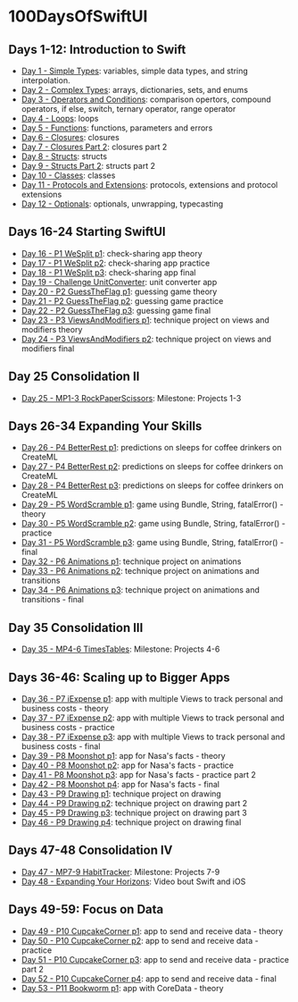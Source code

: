 # 100DaysOfSwiftUI

## Days 1-12: Introduction to Swift

- [Day 1 - Simple Types][]: variables, simple data types, and string interpolation.
- [Day 2 - Complex Types][]: arrays, dictionaries, sets, and enums
- [Day 3 - Operators and Conditions][]: comparison opertors, compound operators, if else, switch, ternary operator, range operator
- [Day 4 - Loops][]: loops
- [Day 5 - Functions][]: functions, parameters and errors
- [Day 6 - Closures][]: closures
- [Day 7 - Closures Part 2][]: closures part 2
- [Day 8 - Structs][]: structs
- [Day 9 - Structs Part 2][]: structs part 2
- [Day 10 - Classes][]: classes
- [Day 11 - Protocols and Extensions][]: protocols, extensions and protocol extensions
- [Day 12 - Optionals][]: optionals, unwrapping, typecasting

## Days 16-24 Starting SwiftUI
- [Day 16 - P1 WeSplit p1][]: check-sharing app theory
- [Day 17 - P1 WeSplit p2][]: check-sharing app practice
- [Day 18 - P1 WeSplit p3][]: check-sharing app final
- [Day 19 - Challenge UnitConverter][]: unit converter app
- [Day 20 - P2 GuessTheFlag p1][]: guessing game theory
- [Day 21 - P2 GuessTheFlag p2][]: guessing game practice
- [Day 22 - P2 GuessTheFlag p3][]: guessing game final
- [Day 23 - P3 ViewsAndModifiers p1][]: technique project on views and modifiers theory
- [Day 24 - P3 ViewsAndModifiers p2][]: technique project on views and modifiers final

## Day 25 Consolidation II
- [Day 25 - MP1-3 RockPaperScissors][]: Milestone: Projects 1-3

## Days 26-34 Expanding Your Skills
- [Day 26 - P4 BetterRest p1][]: predictions on sleeps for coffee drinkers on CreateML
- [Day 27 - P4 BetterRest p2][]: predictions on sleeps for coffee drinkers on CreateML
- [Day 28 - P4 BetterRest p3][]: predictions on sleeps for coffee drinkers on CreateML
- [Day 29 - P5 WordScramble p1][]: game using Bundle, String, fatalError() - theory
- [Day 30 - P5 WordScramble p2][]: game using Bundle, String, fatalError() - practice
- [Day 31 - P5 WordScramble p3][]: game using Bundle, String, fatalError() - final
- [Day 32 - P6 Animations p1][]: technique project on animations
- [Day 33 - P6 Animations p2][]: technique project on animations and transitions
- [Day 34 - P6 Animations p3][]: technique project on animations and transitions - final

## Day 35 Consolidation III
- [Day 35 - MP4-6 TimesTables][]: Milestone: Projects 4-6

## Days 36-46: Scaling up to Bigger Apps
- [Day 36 - P7 iExpense p1][]: app with multiple Views to track personal and business costs - theory
- [Day 37 - P7 iExpense p2][]: app with multiple Views to track personal and business costs - practice
- [Day 38 - P7 iExpense p3][]: app with multiple Views to track personal and business costs - final
- [Day 39 - P8 Moonshot p1][]: app for Nasa's facts - theory
- [Day 40 - P8 Moonshot p2][]: app for Nasa's facts - practice
- [Day 41 - P8 Moonshot p3][]: app for Nasa's facts - practice part 2
- [Day 42 - P8 Moonshot p4][]: app for Nasa's facts - final
- [Day 43 - P9 Drawing p1][]: technique project on drawing
- [Day 44 - P9 Drawing p2][]: technique project on drawing part 2
- [Day 45 - P9 Drawing p3][]: technique project on drawing part 3
- [Day 46 - P9 Drawing p4][]: technique project on drawing final

## Days 47-48 Consolidation IV
- [Day 47 - MP7-9 HabitTracker][]: Milestone: Projects 7-9
- [Day 48 - Expanding Your Horizons][]: Video bout Swift and iOS

## Days 49-59: Focus on Data
- [Day 49 - P10 CupcakeCorner p1][]: app to send and receive data - theory
- [Day 50 - P10 CupcakeCorner p2][]: app to send and receive data - practice
- [Day 51 - P10 CupcakeCorner p3][]: app to send and receive data - practice part 2
- [Day 52 - P10 CupcakeCorner p4][]: app to send and receive data - final
- [Day 53 - P11 Bookworm p1][]: app with CoreData - theory

<!-- Links -->
[Day 1 - Simple Types]: Day%201%20-%20Simple%20Types
[Day 2 - Complex Types]: Day%202%20-%20Complex%20Types
[Day 3 - Operators and Conditions]: Day%203%20-%20Operators%20and%20Conditions
[Day 4 - Loops]: Day%204%20-%20Loops
[Day 5 - Functions]: Day%205%20-%20Functions
[Day 6 - Closures]: Day%206%20-%20Closures
[Day 7 - Closures Part 2]: Day%207%20-%20Closures%20Part%202
[Day 8 - Structs]: Day%208%20-%20Structs
[Day 9 - Structs Part 2]: Day%209%20-%20Structs%20Part%202
[Day 10 - Classes]: Day%2010%20-%20Classes
[Day 11 - Protocols and Extensions]: Day%2011%20-%20Protocols%20and%20Extensions
[Day 12 - Optionals]: Day%2012%20-%20Optionals
[Day 16 - P1 WeSplit p1]: Day%2016%20-%20P1%20WeSplit%20p1
[Day 17 - P1 WeSplit p2]: Day%2017%20-%20P1%20WeSplit%20p2
[Day 18 - P1 WeSplit p3]: Day%2018%20-%20P1%20WeSplit%20p3
[Day 19 - Challenge UnitConverter]: Day%2019%20-%20Challenge%20UnitConverter
[Day 20 - P2 GuessTheFlag p1]: Day%2020%20-%20P2%20GuessTheFlag%20p1
[Day 21 - P2 GuessTheFlag p2]: Day%2021%20-%20P2%20GuessTheFlag%20p2
[Day 22 - P2 GuessTheFlag p3]: Day%2022%20-%20P2%20GuessTheFlag%20p3
[Day 23 - P3 ViewsAndModifiers p1]: Day%2023%20-%20P3%20ViewsAndModifiers%20p1
[Day 24 - P3 ViewsAndModifiers p2]: Day%2024%20-%20P3%20ViewsAndModifiers%20p2
[Day 25 - MP1-3 RockPaperScissors]: Day%2025%20-%20MP1-3%20RockPaperScissors
[Day 26 - P4 BetterRest p1]: Day%2026%20-%20P4%20BetterRest%20p1
[Day 27 - P4 BetterRest p2]: Day%2027%20-%20P4%20BetterRest%20p2
[Day 28 - P4 BetterRest p3]: Day%2028%20-%20P4%20BetterRest%20p3
[Day 29 - P5 WordScramble p1]: Day%2029%20-%20P5%20WordScramble%20p1
[Day 30 - P5 WordScramble p2]: Day%2030%20-%20P5%20WordScramble%20p2
[Day 31 - P5 WordScramble p3]: Day%2031%20-%20P5%20WordScramble%20p3
[Day 32 - P6 Animations p1]: Day%2032%20-%20P6%20Animations%20p1
[Day 33 - P6 Animations p2]: Day%2033%20-%20P6%20Animations%20p2
[Day 34 - P6 Animations p3]: Day%2034%20-%20P6%20Animations%20p3
[Day 35 - MP4-6 TimesTables]: Day%2035%20-%20MP4-6%20TimesTables
[Day 36 - P7 iExpense p1]: Day%2036%20-%20P7%20iExpense%20p1
[Day 37 - P7 iExpense p2]: Day%2037%20-%20P7%20iExpense%20p2
[Day 38 - P7 iExpense p3]: Day%2038%20-%20P7%20iExpense%20p3
[Day 39 - P8 Moonshot p1]: Day%2039%20-%20P8%20Moonshot%20p1
[Day 40 - P8 Moonshot p2]: Day%2040%20-%20P8%20Moonshot%20p2
[Day 41 - P8 Moonshot p3]: Day%2041%20-%20P8%20Moonshot%20p3
[Day 42 - P8 Moonshot p4]: Day%2042%20-%20P8%20Moonshot%20p4
[Day 43 - P9 Drawing p1]: Day%2043%20-%20P9%20Drawing%20p1
[Day 44 - P9 Drawing p2]: Day%2044%20-%20P9%20Drawing%20p2
[Day 45 - P9 Drawing p3]: Day%2045%20-%20P9%20Drawing%20p3
[Day 46 - P9 Drawing p4]: Day%2046%20-%20P9%20Drawing%20p4
[Day 47 - MP7-9 HabitTracker]: Day%2047%20-%20MP7-9%20HabitTracker
[Day 48 - Expanding Your Horizons]: Day%2048%20-%20Expanding%20Your%20Horizons
[Day 49 - P10 CupcakeCorner p1]: Day%2049%20-%20P10%20CupcakeCorner%20p1
[Day 50 - P10 CupcakeCorner p2]: Day%2050%20-%20P10%20CupcakeCorner%20p2
[Day 51 - P10 CupcakeCorner p3]: Day%2051%20-%20P10%20CupcakeCorner%20p3
[Day 52 - P10 CupcakeCorner p4]: Day%2052%20-%20P10%20CupcakeCorner%20p4
[Day 53 - P11 Bookworm p1]: Day%2053%20-%20P11%20Bookworm%20p1